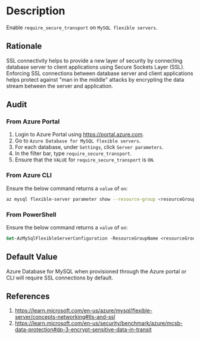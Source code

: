 # Description

Enable `require_secure_transport` on `MySQL flexible servers`.

## Rationale

SSL connectivity helps to provide a new layer of security by connecting database server to client applications using Secure Sockets Layer (SSL). Enforcing SSL connections between database server and client applications helps protect against "man in the middle" attacks by encrypting the data stream between the server and application.

## Audit

### From Azure Portal

1. Login to Azure Portal using <https://portal.azure.com>.
2. Go to `Azure Database for MySQL flexible servers`.
3. For each database, under `Settings`, click `Server parameters`.
4. In the filter bar, type `require_secure_transport`.
5. Ensure that the `VALUE` for `require_secure_transport` is `ON`.

### From Azure CLI

Ensure the below command returns a `value` of `on`:

```sh
az mysql flexible-server parameter show --resource-group <resourceGroup> --server-name <serverName> --name require_secure_transport
```

### From PowerShell

Ensure the below command returns a `value` of `on`:

```ps
Get-AzMySqlFlexibleServerConfiguration -ResourceGroupName <resourceGroup> -ServerName <serverName> -Name require_secure_transport
```

## Default Value

Azure Database for MySQL when provisioned through the Azure portal or CLI will require SSL connections by default.

## References

1. <https://learn.microsoft.com/en-us/azure/mysql/flexible-server/concepts-networking#tls-and-ssl>
2. <https://learn.microsoft.com/en-us/security/benchmark/azure/mcsb-data-protection#dp-3-encrypt-sensitive-data-in-transit>
